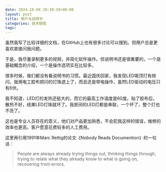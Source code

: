 ```yaml
---
date: 2024-10-04 20:30:50+08:00
layout: post
title: 用户与说明书
categories: 技术随笔
tags: 
---
```


虽然我写了比较详细的文档，在GitHub上也有很多讨论可以搜到。但用户总是更喜欢直接问我问题。

于是，我尽量录制更多的视频，并简化软件操作。但说明书还是很重要的，一个是基础概念的介绍，一个是操作选项实在比较多。

很多时候，我们都没有看说明书的习惯。最近国庆回家，我发现LED吸顶灯有频闪，我用电工胶布把闪的灯珠遮上了，而且还是带电操作，虽然LED驱动的电压只有6伏。

我不知道，LED灯的发热还挺大的，而它的最高工作温度是60度。贴了胶布后，散热不好，结果LED灯珠就坏了。我房间的LED灯都是串联，一个坏了，整个灯也不亮了。

这也是专业人员存在的意义，他们对产品更加熟悉，不会犯我这样的错误，维修的效率也更高，客户愿意花费较多的人工费用。

这里再引用1991年Marc Rettig的论文《Nobody Reads Documention》的一句话：

> People are always already trying things out, thinking things through, trying to relate what they already know to what is going on, recovering from errors.





